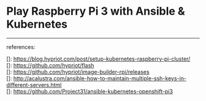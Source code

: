 # Play Raspberry Pi 3 with Ansible & Kubernetes

---
references:

[]: https://blog.hypriot.com/post/setup-kubernetes-raspberry-pi-cluster/  
[]: https://github.com/hypriot/flash  
[]: https://github.com/hypriot/image-builder-rpi/releases  
[]: http://acalustra.com/ansible-how-to-maintain-multiple-ssh-keys-in-different-servers.html  
[]: https://github.com/Project31/ansible-kubernetes-openshift-pi3  

